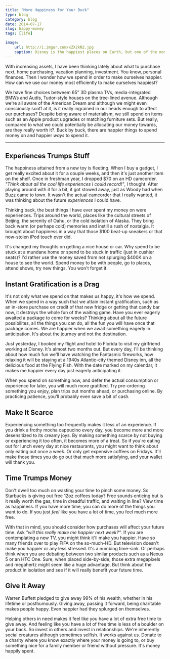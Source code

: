 ```yaml
---
title: "More Happiness for Your Buck"
type: blog
category: blog
date: 2014-07-17
slug: happy-money
tags: [life]

image:
    url: http://i.imgur.com/xZX2kN2.jpg
    caption: Disney is the happiest places on Earth, but one of the most expensive. But it might be well worth the wallet hit.
---
```


With increasing assets, I have been thinking lately about what to purchase
next, home purchasing, vacation planning, investment. You know, personal
finances. Then I wonder how we spend in order to make ourselves happier. How
can we use our money most efficiently to make ourselves happiest?

We have fine choices betweem 65" 3D plasma TVs, media-integrated BMWs and
Audis, Tudor-style houses on the tree-lined avenue. Although we're all aware of
the American Dream and although we might even consciously scoff at it, is it
really ingrained in our heads enough to affect our purchases? Despite being
aware of materialism, we still spend on items such as an Apple product upgrades
or matching furniture sets. But really, compared to what we could potentially
be allocating our money towards, are they really worth it?. Buck by buck,
there are happier things to spend money on and happier *ways* to spend it.

---

## Experiences Trumps Stuff

The happiness attained from a new toy is fleeting. When I buy a gadget, I get
really excited about it for a couple weeks, and then it's just another item
on the shelf. Once in freshman year, I dropped $70 on an HD camcorder. *"Think
about all the cool life experiences I could record!"*, I thought. After playing
around with it for a bit, it got stowed away, just as Woody had when Buzz came
to town. It wasn't the actual camcorder that I really wanted, it was thinking
about the future *experiences* I could have.

Thinking back, the best things I have ever spent my money on were experiences.
Trips around the world, places like the cultural streets of Beijing, the
serenity of Oahu, or the cold isolation of Alaska. They bring back warm (or
perhaps cold) memories and instill a rush of nostalgia. It brought about
happiness in a way that those $100 beat-up sneakers or that now-stolen iPod
touch ever did.

It's changed my thoughts on getting a nice house or car. Why spend to be stuck
at a mundane home or spend to be stuck in traffic (just in cushier seats)? I'd
rather use the money saved from not splurging $400K on a house to see the
world. Spend money to be with people, go to places, attend shows, try new
things. You won't forget it.

## Instant Gratification is a Drag

It's not only what we spend on that makes us happy, it's how we spend. When we
spend in a way such that we attain instant gratification, such as an in-store
purchase on credit of that new fridge or getting that candy bar now, it
destroys the whole fun of the waiting game. Have you ever eagerly awaited a
package to come for weeks? Thinking about all the future possibilites, all the
things you can do, all the fun you will have once that package comes. We are
happier when we await something eagerly in anticipation. It's about the journey
and not the destination.

Just yesterday, I booked my flight and hotel to Florida to visit my girlfriend
working at Disney. It's almost two months out. But every day, I'll be thinking
about how much fun we'll have watching the Fantasmic fireworks, how relaxing it
will be staying at a 1940s Atlantic-city themed Disney inn, all the delicious
food at the Flying Fish. With the date marked on my calendar, it makes me
happier every day just eagerly anticipating it.

When you spend on something now, and defer the actual consumption or experience
for later, you will much more gratified. Try pre-ordering something you enjoy,
plan trips out months ahead, or purchasing online. By practicing patience,
you'll probably even save a bit of cash.

## Make It Scarce

Experiencing something too frequently makes it less of an experience. If you
drink a frothy mocha cappucino every day, you become more and more desensitized
to its creamy joys. By making something scarce by not buying or experiencing it
too often, it becomes more of a treat. So if you're eating out for lunch
every day at nice restaurants, you might want to think about only eating out
once a week. Or only get expensive coffees on Fridays. It'll make those times
you do go out that much more satisfying, and your wallet will thank you.

## Time Trumps Money

Don't dwell too much on wasting your time to pinch some money. So Starbucks is
giving out free 12oz coffees today? Free sounds enticing but is it really worth
the gas, time in dreadful traffic, and waiting in line? View time as happiness.
If you have more time, you can do more of the things you want to do. If you
just *feel* like you have a lot of time, you feel much more free.

With that in mind, you should consider how purchases will affect your future
time. Ask *"will this really make me happier next week?"*. If you are
contemplating a new TV, you might think it'll make you happier. Have so many
friends over to play FIFA on the so-much-HD. But television doesn't make you
happier or any less stressed. It's a numbing time-sink. Or perhaps think when
you are debating between two similar products such as a Nexus 5 or an HTC One.
Sure, when placed side-by-side, those extra megapixels and megahertz might seem
like a huge advantage. But think about the product in isolation and see if it
will really benefit your future time.

## Give it Away

Warren Buffett pledged to give away 99% of his wealth, whether in his lifetime
or posthumously. Giving away, passing it forward, being charitable makes people
happy. Even happier had they splurged on themselves.

Helping others in need makes it feel like you have a lot of extra free time to
give away. And feeling like you have a lot of free time is less of a boulder on
your back. So invest in others and invest in relationships. We're inherently
social creatures although sometimes selfish. It works against us. Donate to a
charity where you know exactly where your money is going to, or buy something
nice for a family member or friend without pressure. It's money happily spent.
